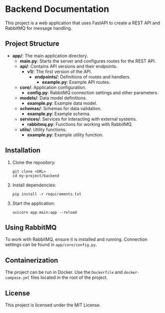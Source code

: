 # Backend Documentation

This project is a web application that uses FastAPI to create a REST API and RabbitMQ for message handling.

## Project Structure

- **app/**: The main application directory.
  - **main.py**: Starts the server and configures routes for the REST API.
  - **api/**: Contains API versions and their endpoints.
    - **v1/**: The first version of the API.
      - **endpoints/**: Definitions of routes and handlers.
        - **example.py**: Example API routes.
  - **core/**: Application configuration.
    - **config.py**: RabbitMQ connection settings and other parameters.
  - **models/**: Data model definitions.
    - **example.py**: Example data model.
  - **schemas/**: Schemas for data validation.
    - **example.py**: Example schema.
  - **services/**: Services for interacting with external systems.
    - **rabbitmq.py**: Functions for working with RabbitMQ.
  - **utils/**: Utility functions.
    - **example.py**: Example utility function.

## Installation

1. Clone the repository:
   ```
   git clone <URL>
   cd my-project/backend
   ```

2. Install dependencies:
   ```
   pip install -r requirements.txt
   ```

3. Start the application:
   ```
   uvicorn app.main:app --reload
   ```

## Using RabbitMQ

To work with RabbitMQ, ensure it is installed and running. Connection settings can be found in `app/core/config.py`.

## Containerization

The project can be run in Docker. Use the `Dockerfile` and `docker-compose.yml` files located in the root of the project.

## License

This project is licensed under the MIT License.